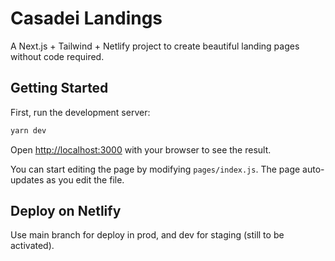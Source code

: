 # Casadei Landings
A Next.js + Tailwind + Netlify project to create beautiful landing pages without code required.

## Getting Started

First, run the development server:

```bash
yarn dev
```

Open [http://localhost:3000](http://localhost:3000) with your browser to see the result.

You can start editing the page by modifying `pages/index.js`. The page auto-updates as you edit the file.

## Deploy on Netlify

Use main branch for deploy in prod, and dev for staging (still to be activated).
